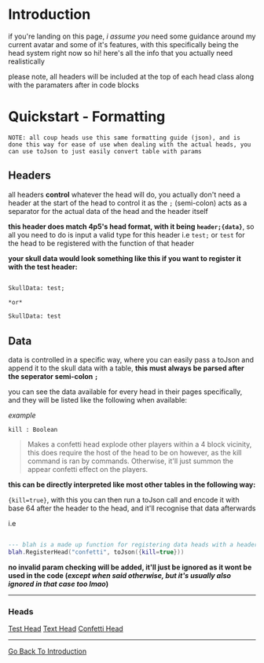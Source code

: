 
#  Introduction

  

if you're landing on this page, *i assume you* need some guidance around my current avatar and some of it's features, with this specifically being the head system right now
so hi! here's all the info that you actually need realistically


please note, all headers will be included at the top of each head class along with the paramaters after in code blocks

  

#  Quickstart - Formatting

`NOTE: all coup heads use this same formatting guide (json), and is done this way for ease of use when dealing with the actual heads, you can use toJson to just easily convert table with params`

  

##  Headers

all headers **control** whatever the head will do, you actually don't need a header at the start of the head to control it as the `;` (semi-colon) acts as a separator for the actual data of the head and the header itself

  

**this header does match 4p5's head format, with it being `header;{data}`**, so all you need to do is input a valid type for this header i.e `test;` or `test` for the head to be registered with the function of that header

  

**your skull data would look something like this if you want to register it with the test header:**

```md

SkullData: test;

*or*

SkullData: test

```

  

##  Data

data is controlled in a specific way, where you can easily pass a toJson and append it to the skull data with a table, **this must always be parsed after the seperator semi-colon `;`**

  

you can see the data available for every head in their pages specifically, and they will be listed like the following when available:

  

*example*

`kill : Boolean`

> Makes a confetti head explode other players within a 4 block vicinity, this does require the host of the head to be on however, as the kill command is ran by commands. Otherwise, it'll just summon the appear confetti effect on the players.

  

**this can be directly interpreted like most other tables in the following way:**

`{kill=true}`, with this you can then run a toJson call and encode it with base 64 after the header to the head, and it'll recognise that data afterwards

  

i.e

```lua

--- blah is a made up function for registering data heads with a header and then also data afterwards
blah.RegisterHead("confetti", toJson({kill=true}))
```

  

**no invalid param checking will be added, it'll just be ignored as it wont be used in the code (*except when said otherwise, but it's usually also ignored in that case too lmao*)**

  

----
### Heads
[Test Head](https://tiv.fishing/heads/test-head)
[Text Head](https://tiv.fishing/heads/text-head)
[Confetti Head](https://tiv.fishing/heads/confetti-head)

---
[Go Back To Introduction](https://tivvo.github.io/astro-wiki/)
